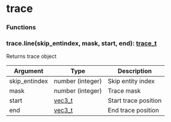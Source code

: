 # trace

### Functions

### trace.line(skip\_entindex, mask, start, end): [trace\_t](../types/trace\_t.md)

Returns trace object

| Argument       | Type                           | Description          |
| -------------- | ------------------------------ | -------------------- |
| skip\_entindex | number (integer)               | Skip entity index    |
| mask           | number (integer)               | Trace mask           |
| start          | [vec3\_t](../types/vec3\_t.md) | Start trace position |
| end            | [vec3\_t](../types/vec3\_t.md) | End trace position   |
